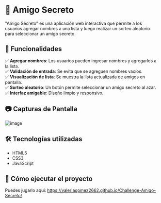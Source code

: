 # 🎁 Amigo Secreto  

"Amigo Secreto" es una aplicación web interactiva que permite a los usuarios agregar nombres a una lista y luego realizar un sorteo aleatorio para seleccionar un amigo secreto.  

## 🚀 Funcionalidades  

✅ **Agregar nombres**: Los usuarios pueden ingresar nombres y agregarlos a la lista.  
✅ **Validación de entrada**: Se evita que se agreguen nombres vacíos.  
✅ **Visualización de lista**: Se muestra la lista actualizada de amigos en pantalla.  
✅ **Sorteo aleatorio**: Un botón permite seleccionar un amigo secreto al azar.  
✅ **Interfaz amigable**: Diseño limpio y responsivo.  

## 📷 Capturas de Pantalla  
![image](https://github.com/user-attachments/assets/e37f6931-50b2-435f-b5de-3646d74ce4a1)


## 🛠️ Tecnologías utilizadas  

- HTML5  
- CSS3  
- JavaScript  

## 📜 Cómo ejecutar el proyecto  

Puedes jugarlo aqui: https://valeriagomez2662.github.io/Challenge-Amigo-Secreto/ 
